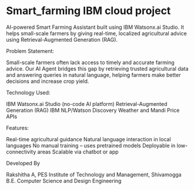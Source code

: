 # Smart_farming IBM cloud project
AI-powered Smart Farming Assistant built using IBM Watsonx.ai Studio. It helps small-scale farmers by giving real-time, localized agricultural advice using Retrieval-Augmented Generation (RAG).

Problem Statement:

Small-scale farmers often lack access to timely and accurate farming advice. Our AI Agent bridges this gap by retrieving trusted agricultural data and answering queries in natural language, helping farmers make better decisions and increase crop yield.

Technology Used:

 IBM Watsonx.ai Studio (no-code AI platform)
 Retrieval-Augmented Generation (RAG)
 IBM NLP/Watson Discovery
 Weather and Mandi Price APIs

 Features:

  Real-time agricultural guidance
  Natural language interaction in local languages
  No manual training – uses pretrained models
  Deployable in low-connectivity areas
  Scalable via chatbot or app

Developed By

Rakshitha A, 
PES Institute of Technology and Management, Shivamogga  
B.E. Computer Science and Design Engineering  
